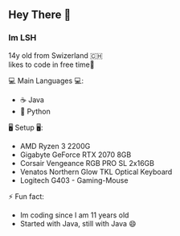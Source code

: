 ## Hey There 👋
### Im LSH

14y old from Swizerland 🇨🇭   
likes to code in free time🙂  

💻 Main Languages 💻:
* ☕ Java  
* 🐍 Python  

🖥 Setup 🖥:
* AMD Ryzen 3 2200G
* Gigabyte GeForce RTX 2070 8GB
* Corsair Vengeance RGB PRO SL 2x16GB
* Venatos Northern Glow TKL Optical Keyboard
* Logitech G403 - Gaming-Mouse

⚡ Fun fact:
* Im coding since I am 11 years old
* Started with Java, still with Java 😄 


<!--
**KREATIV-LSH/KREATIV-LSH** is a ✨ _special_ ✨ repository because its `README.md` (this file) appears on your GitHub profile.

Here are some ideas to get you started:

- 🔭 I’m currently working on ...
- 🌱 I’m currently learning ...
- 👯 I’m looking to collaborate on ...
- 🤔 I’m looking for help with ...
- 💬 Ask me about ...
- 📫 How to reach me: ...
- 😄 Pronouns: ...
- ⚡ Fun fact: ...
-->
